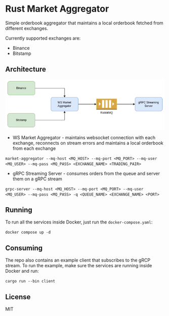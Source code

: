 # Rust Market Aggregator

Simple orderbook aggregator that maintains a local orderbook fetched from different exchanges.

Currently supported exchanges are:
- Binance
- Bitstamp

## Architecture

![diagram](./assets/diagram.png)

- WS Market Aggregator - maintains websocket connection with each exchange, reconnects on stream errors and maintains a local orderbook from each exchange

`market-aggregator --mq-host <MQ_HOST> --mq-port <MQ_PORT> --mq-user <MQ_USER> --mq-pass <MQ_PASS> <EXCHANGE_NAME> <TRADING_PAIR>`

- gRPC Streaming Server - consumes orders from the queue and server them on a gRPC stream

`grpc-server --mq-host <MQ_HOST> --mq-port <MQ_PORT> --mq-user <MQ_USER> --mq-pass <MQ_PASS> -q <QUEUE_NAME> <EXCHANGE_NAME> <PORT>`

## Running

To run all the services inside Docker, just run the `docker-compose.yaml`:

`docker compose up -d`

## Consuming

The repo also contains an example client that subscribes to the gRCP stream. To run the example, make sure the services are running inside Docker and run:

`cargo run --bin client`

## License
MIT